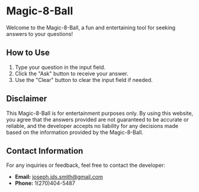 # Magic-8-Ball

Welcome to the Magic-8-Ball, a fun and entertaining tool for seeking answers to your questions!

## How to Use
1. Type your question in the input field.
2. Click the "Ask" button to receive your answer.
3. Use the "Clear" button to clear the input field if needed.

## Disclaimer
This Magic-8-Ball is for entertainment purposes only. By using this website, you agree that the answers provided are not guaranteed to be accurate or reliable, and the developer accepts no liability for any decisions made based on the information provided by the Magic-8-Ball.

## Contact Information
For any inquiries or feedback, feel free to contact the developer:

- **Email:** joseph.jds.smith@gmail.com
- **Phone:** 1(270)404-5487
